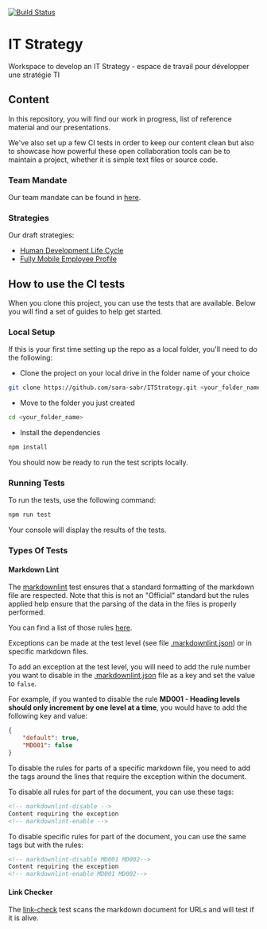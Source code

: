[![Build Status](https://travis-ci.com/sara-sabr/ITStrategy.svg?branch=master)](https://travis-ci.com/sara-sabr/ITStrategy)

# IT Strategy

Workspace to develop an IT Strategy - espace de travail pour développer une stratégie TI

## Content

In this repository, you will find our work in progress, list of reference material and our presentations.

We've also set up a few CI tests in order to keep our content clean but also to showcase how powerful these open collaboration tools can be to maintain a project, whether it is simple text files or source code.

### Team Mandate

Our team mandate can be found in [here](./TeamMandate/Mandate.md).

### Strategies

Our draft strategies:

- [Human Development Life Cycle](./Strategies/Human%20Development%20Life%20Cycle.md)
- [Fully Mobile Employee Profile](./Strategies/ITStrategyFullMobileProfile.md)

## How to use the CI tests

When you clone this project, you can use the tests that are available. 
Below you will find a set of guides to help get started.

### Local Setup

If this is your first time setting up the repo as a local folder, you'll need to do the following:

* Clone the project on your local drive in the folder name of your choice

```bash
git clone https://github.com/sara-sabr/ITStrategy.git <your_folder_name>
```

* Move to the folder you just created

```bash
cd <your_folder_name>
```

* Install the dependencies

```bash
npm install
```

You should now be ready to run the test scripts locally.

### Running Tests

To run the tests, use the following command:

```bash
npm run test
```

Your console will display the results of the tests.

### Types Of Tests

#### Markdown Lint

The [markdownlint](https://github.com/DavidAnson/markdownlint) test ensures that a standard formatting of the markdown file are respected.
Note that this is not an "Official" standard but the rules applied help ensure that the parsing of the data in the files is properly performed.

You can find a list of those rules [here](https://github.com/DavidAnson/markdownlint/blob/master/doc/Rules.md).

Exceptions can be made at the test level (see file [.markdownlint.json](.markdownlint.json)) or in specific markdown files.

To add an exception at the test level, you will need to add the rule number you want to disable in the [.markdownlint.json](.markdownlint.json) file as a key and set the value to `false`.

For example, if you wanted to disable the rule **MD001 - Heading levels should only increment by one level at a time**, you would have to add the following key and value:

```json
{
    "default": true,
    "MD001": false
}
```

To disable the rules for parts of a specific markdown file, you need to add the tags around the lines that require the exception within the document.

To disable all rules for part of the document, you can use these tags:

```html
<!-- markdownlint-disable -->
Content requiring the exception
<!-- markdownlint-enable -->
```
<!-- markdownlint-disable MD013 -->
To disable specific rules for part of the document, you can use the same tags but with the rules:
<!-- markdownlint-enable MD013 -->

```html
<!-- markdownlint-disable MD001 MD002-->
Content requiring the exception
<!-- markdownlint-enable MD001 MD002-->
```

#### Link Checker

<!-- markdownlint-disable MD013 -->
The [link-check](https://github.com/tcort/link-check) test scans the markdown document for URLs and will test if it is alive.
<!-- markdownlint-enable MD013 -->
